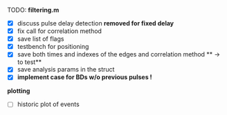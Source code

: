 TODO: **filtering.m**
- [x] discuss pulse delay detection **removed for fixed delay**
- [x] fix call for correlation method
- [x] save list of flags
- [x] testbench for positioning
- [x] save both times and indexes of the edges and correlation method  ** -> to test**
- [x] save analysis params in the struct
- [x] **implement case for BDs w/o previous pulses !**

**plotting**
- [ ] historic plot of events
